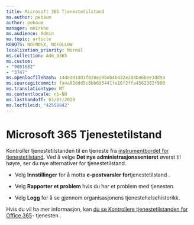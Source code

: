 ```yaml
---
title: Microsoft 365 Tjenestetilstand
ms.author: pebaum
author: pebaum
manager: mnirkhe
ms.audience: Admin
ms.topic: article
ROBOTS: NOINDEX, NOFOLLOW
localization_priority: Normal
ms.collection: Adm_O365
ms.custom:
- "9001682"
- "3747"
ms.openlocfilehash: 14de391dd1f020e29beb4b432e288b46bee3dd9a
ms.sourcegitcommit: fa4a92ddd5c8bb695441fe16f2ffa4562382f900
ms.translationtype: MT
ms.contentlocale: nb-NO
ms.lasthandoff: 03/07/2020
ms.locfileid: "42558842"
---
```

# <a name="microsoft-365-service-health"></a>Microsoft 365 Tjenestetilstand


Kontroller tjenestetilstanden til en tjeneste fra [instrumentbordet for tjenestetilstand](https://admin.microsoft.com/Adminportal/Home?source=applauncher#/servicehealth). Ved å velge **Det nye administrasjonssenteret** øverst til høyre, ser du nye alternativer for tjenestetilstand.

- Velg **Innstillinger** for å motta **e-postvarsler for**tjenestetilstand .

- Velg **Rapporter et problem** hvis du har et problem med tjenesten.

- Velg **Logg** for å se gjennom organisasjonens tjenestehelsehistorikk. 

Hvis du vil ha mer informasjon, kan [du se Kontrollere tjenestetilstanden for Office 365](https://docs.microsoft.com/en-us/office365/enterprise/view-service-health)- tjenesten . 